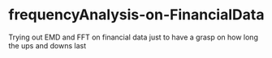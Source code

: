 # frequencyAnalysis-on-FinancialData
Trying out EMD and FFT on financial data just to have a grasp on how long the ups and downs last
